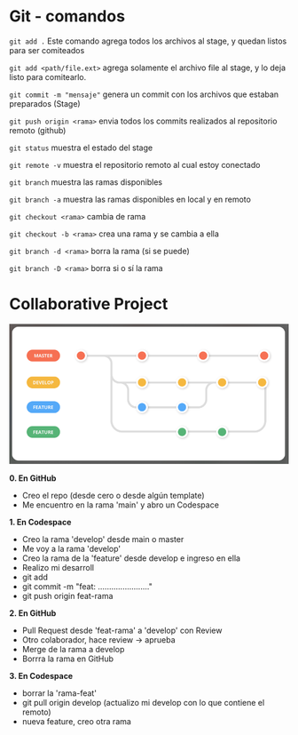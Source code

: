 # Git - comandos

`git add .` Este comando agrega todos los archivos al stage, y quedan listos para ser comiteados

`git add <path/file.ext>`  agrega solamente el archivo file al stage, y lo deja listo para comitearlo.

`git commit -m "mensaje"`  genera un commit con los archivos que estaban preparados (Stage)

`git push origin <rama>`  envia todos los commits realizados al repositorio remoto (github)

`git status` muestra el estado del stage

`git remote -v` muestra el repositorio remoto al cual estoy conectado

`git branch` muestra las ramas disponibles

`git branch -a` muestra las ramas disponibles en local y en remoto

`git checkout <rama>` cambia de rama

`git checkout -b <rama>` crea una rama y se cambia a ella

`git branch -d <rama>` borra la rama (si se puede)

`git branch -D <rama>` borra si o sí la rama

# Collaborative Project


![Collaborative Project](./img/collaborative-project.png)


**0. En GitHub**

- Creo el repo (desde cero o desde algún template)
- Me encuentro en la rama 'main' y abro un Codespace

**1. En Codespace**

- Creo la rama 'develop' desde main o master
- Me voy a la rama 'develop'
- Creo la rama de la 'feature' desde develop e ingreso en ella
- Realizo mi desarroll
- git add
- git commit -m "feat: ......................."
- git push origin feat-rama

**2. En GitHub**
- Pull Request desde 'feat-rama' a 'develop' con Review
- Otro colaborador, hace review -> aprueba
- Merge de la rama a develop
- Borrra la rama en GitHub

**3. En Codespace**
- borrar la 'rama-feat'
- git pull origin develop (actualizo mi develop con lo que contiene el remoto)
- nueva feature, creo otra rama
